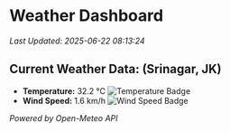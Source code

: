 
# Weather Dashboard

_Last Updated: 2025-06-22 08:13:24_

## Current Weather Data: (Srinagar, JK)
- **Temperature:** 32.2 °C ![Temperature Badge](https://img.shields.io/badge/Temperature-High%20Temp-orange)
- **Wind Speed:** 1.6 km/h ![Wind Speed Badge](https://img.shields.io/badge/Wind%20Speed-Light%20Wind-blue)

*Powered by Open-Meteo API*
